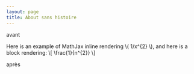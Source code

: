 ```yaml
---
layout: page
title: About sans histoire
---
```



avant

Here is an example of MathJax inline rendering \\( 1/x^{2} \\), 
and here is a block rendering: \\[ \frac{1}{n^{2}} \\]

après
